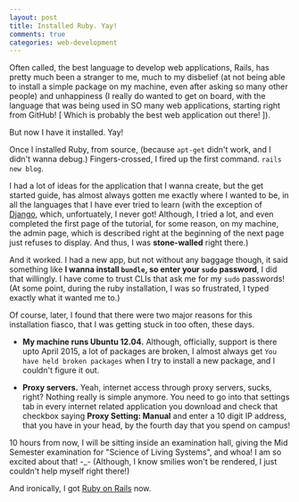 ```yaml
---
layout: post
title: Installed Ruby. Yay!
comments: true
categories: web-development
---
```


Often called, the best language to develop web applications, Rails, has pretty much been a stranger to me, much to my disbelief (at not being able to install a simple package on my machine, even after asking so many other people) and unhappiness (I  really do wanted to get on board, with the language that was being used in SO many web applications, starting right from GitHub! [ Which is probably the best web application out there! ]).

But now I have it installed. Yay!

Once I installed Ruby, from source, (because `apt-get` didn't work, and I didn't wanna debug.) Fingers-crossed, I fired up the first command. 
`rails new blog`. 

I had a lot of ideas for the application that I wanna create, but the get started guide, has almost always gotten me exactly where I wanted to be, in all the languages that I have ever tried to learn (with the exception of [Django](https://github.com/icyflame/learn-rails.git), which, unfortuately, I never got! Although, I tried a lot, and even completed the first page of the tutorial, for some reason, on my machine, the admin page, which is described right at the beginning of the next page just refuses to display. And thus, I was **stone-walled** right there.)

And it worked. I had a new app, but not without any baggage though, it said something like **I wanna install `bundle`, so enter your `sudo` password**, I did that willingly. I have come to trust CLIs that ask me for my `sudo` passwords! (At some point, during the ruby installation, I was so frustrated, I typed exactly what it wanted me to.)

Of course, later, I found that there were two major reasons for this installation fiasco, that I was getting stuck in too often, these days.

- **My machine runs Ubuntu 12.04.** Although, officially, support is there upto April 2015, a lot of packages are broken, I almost always get `You have held broken packages` when I try to install a new package, and I couldn't figure it out.

- **Proxy servers.** Yeah, internet access through proxy servers, sucks, right? Nothing really is simple anymore. You need to go into that settings tab in every internet related application you download and check that checkbox saying **Proxy Setting: Manual** and enter a 10 digit IP address, that you have in your head, by the fourth day that you spend on campus!

10 hours from now, I will be sitting inside an examination hall, giving the Mid Semester examination for "Science of Living Systems", and whoa! I am so excited about that! -_- (Although, I know smilies won't be rendered, I just couldn't help myself right there!)

And ironically, I got [Ruby on Rails](https://github.com/icyflame/learn-rails) now.